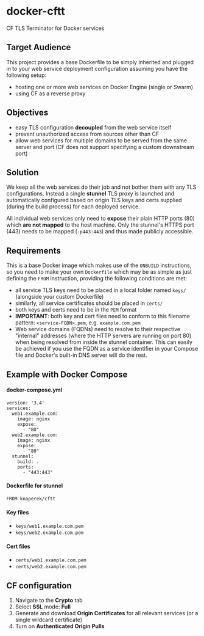 # docker-cftt
CF TLS Terminator for Docker services

## Target Audience
This project provides a base Dockerfile to be simply inherited and plugged in to your web service deployment configuration assuming you have the following setup:

* hosting one or more web services on Docker Engine (single or Swarm)
* using CF as a reverse proxy

## Objectives
* easy TLS configuration **decoupled** from the web service itself
* prevent unauthorized access from sources other than CF
* allow web services for multiple domains to be served from the same server and port (CF does not support specifying a custom downstream port)

## Solution
We keep all the web services do their job and not bother them with any TLS configurations. Instead a single **stunnel** TLS proxy is launched and automatically configured based on origin TLS keys and certs supplied (during the build process) for each deployed service.

All individual web services only need to **expose** their plain HTTP ports (80) which **are not mapped** to the host machine. Only the stunnel's HTTPS port (443) needs to be mapped (`-p443:443`) and thus made publicly accessible.

## Requirements
This is a base Docker image which makes use of the `ONBUILD` instructions, so you need to make your own `Dockerfile` which may be as simple as just defining the `FROM` instruction, providing the following conditions are met:
* all service TLS keys need to be placed in a local folder named `keys/` (alongside your custom Dockerfile)
* similarly, all service certificates should be placed in `certs/`
* both keys and certs need to be in the `PEM` format
* **IMPORTANT**: both key and cert files need to conform to this filename pattern: `<service-FQDN>.pem`, e.g. `example.com.pem`
* Web service domains (FQDNs) need to resolve to their respective "internal" addresses (where the HTTP servers are running on port 80) when being resolved from inside the stunnel container. This can easily be achieved if you use the FQDN as a service identifier in your Compose file and Docker's built-in DNS server will do the rest.

## Example with Docker Compose
#### docker-compose.yml
```
version: '3.4'
services:
  web1.example.com:
    image: nginx
    expose:
      - "80"
  web2.example.com:
    image: nginx
    expose:
      - "80"
  stunnel:
    build: .
    ports:
      - "443:443"
```
#### Dockerfile for stunnel
```
FROM knaperek/cftt
```
#### Key files
* `keys/web1.example.com.pem`
* `keys/web2.example.com.pem`

#### Cert files
* `certs/web1.example.com.pem`
* `certs/web2.example.com.pem`

## CF configuration
1. Navigate to the **Crypto** tab
2. Select **SSL** mode: **Full**
3. Generate and download **Origin Certificates** for all relevant services (or a single wildcard certificate)
4. Turn on **Authenticated Origin Pulls**
